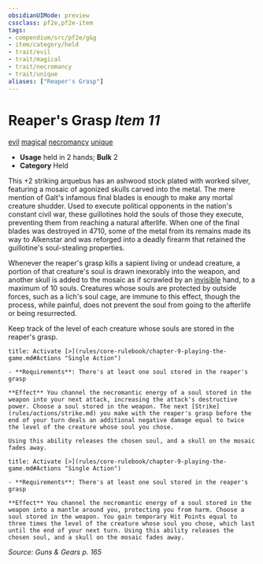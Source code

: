 ```yaml
---
obsidianUIMode: preview
cssclass: pf2e,pf2e-item
tags:
- compendium/src/pf2e/g&g
- item/category/held
- trait/evil
- trait/magical
- trait/necromancy
- trait/unique
aliases: ["Reaper's Grasp"]
---
```

# Reaper's Grasp *Item 11*  
[evil](rules/traits/evil.md "Evil Alignment Trait")  [magical](rules/traits/magical.md "Magical Item Trait")  [necromancy](rules/traits/necromancy.md "Necromancy School Trait")  [unique](rules/traits/unique.md "Unique Rarity Trait")  

- **Usage** held in 2 hands; **Bulk** 2
- **Category** Held

This +2 striking arquebus has an ashwood stock plated with worked silver, featuring a mosaic of agonized skulls carved into the metal. The mere mention of Galt's infamous final blades is enough to make any mortal creature shudder. Used to execute political opponents in the nation's constant civil war, these guillotines hold the souls of those they execute, preventing them from reaching a natural afterlife. When one of the final blades was destroyed in 4710, some of the metal from its remains made its way to Alkenstar and was reforged into a deadly firearm that retained the guillotine's soul-stealing properties.

Whenever the reaper's grasp kills a sapient living or undead creature, a portion of that creature's soul is drawn inexorably into the weapon, and another skull is added to the mosaic as if scrawled by an [invisible](rules/conditions.md#Invisible) hand, to a maximum of 10 souls. Creatures whose souls are protected by outside forces, such as a lich's soul cage, are immune to this effect, though the process, while painful, does not prevent the soul from going to the afterlife or being resurrected.

Keep track of the level of each creature whose souls are stored in the reaper's grasp.

```ad-embed-ability
title: Activate [>](rules/core-rulebook/chapter-9-playing-the-game.md#Actions "Single Action")

- **Requirements**: There's at least one soul stored in the reaper's grasp

**Effect** You channel the necromantic energy of a soul stored in the weapon into your next attack, increasing the attack's destructive power. Choose a soul stored in the weapon. The next [Strike](rules/actions/strike.md) you make with the reaper's grasp before the end of your turn deals an additional negative damage equal to twice the level of the creature whose soul you chose.

Using this ability releases the chosen soul, and a skull on the mosaic fades away.
```

```ad-embed-ability
title: Activate [>](rules/core-rulebook/chapter-9-playing-the-game.md#Actions "Single Action")

- **Requirements**: There's at least one soul stored in the reaper's grasp

**Effect** You channel the necromantic energy of a soul stored in the weapon into a mantle around you, protecting you from harm. Choose a soul stored in the weapon. You gain temporary Hit Points equal to three times the level of the creature whose soul you chose, which last until the end of your next turn. Using this ability releases the chosen soul, and a skull on the mosaic fades away.
```

*Source: Guns & Gears p. 165*